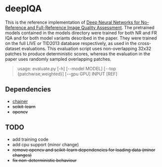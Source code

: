 # deepIQA

This is the reference implementation of [Deep Neural Networks for No-Reference and Full-Reference Image Quality Assessment][arxiv].
The pretrained models contained in the models directory were trained for both NR and FR IQA and for both model variants described in the paper.
They were trained on the full LIVE or TID2013 database respectively, as used in the cross-dataset evaluations. This evaluation script uses non-overlapping 32x32 patches to produce deterministic scores, whereas the evaluation in the paper uses randomly sampled overlapping patches. 

> usage: evaluate.py [-h] [--model MODEL] [--top {patchwise,weighted}]
>                   [--gpu GPU]
>                   INPUT [REF]

## Dependencies
* [chainer](http://chainer.org/)
* ~~scikit-learn~~
* ~~opencv~~

## TODO 
* add training code
* add cpu support (minor change)
* ~~remove opencv and scikit-learn dependencies for loading data (minor changes)~~
* ~~fix non-deterministic behaviour~~

[arxiv]: http://arxiv.org/abs/1612.01697
